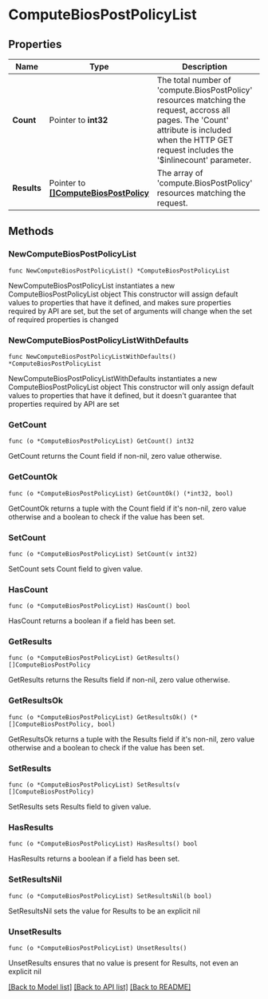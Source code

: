 # ComputeBiosPostPolicyList

## Properties

Name | Type | Description | Notes
------------ | ------------- | ------------- | -------------
**Count** | Pointer to **int32** | The total number of &#39;compute.BiosPostPolicy&#39; resources matching the request, accross all pages. The &#39;Count&#39; attribute is included when the HTTP GET request includes the &#39;$inlinecount&#39; parameter. | [optional] 
**Results** | Pointer to [**[]ComputeBiosPostPolicy**](ComputeBiosPostPolicy.md) | The array of &#39;compute.BiosPostPolicy&#39; resources matching the request. | [optional] 

## Methods

### NewComputeBiosPostPolicyList

`func NewComputeBiosPostPolicyList() *ComputeBiosPostPolicyList`

NewComputeBiosPostPolicyList instantiates a new ComputeBiosPostPolicyList object
This constructor will assign default values to properties that have it defined,
and makes sure properties required by API are set, but the set of arguments
will change when the set of required properties is changed

### NewComputeBiosPostPolicyListWithDefaults

`func NewComputeBiosPostPolicyListWithDefaults() *ComputeBiosPostPolicyList`

NewComputeBiosPostPolicyListWithDefaults instantiates a new ComputeBiosPostPolicyList object
This constructor will only assign default values to properties that have it defined,
but it doesn't guarantee that properties required by API are set

### GetCount

`func (o *ComputeBiosPostPolicyList) GetCount() int32`

GetCount returns the Count field if non-nil, zero value otherwise.

### GetCountOk

`func (o *ComputeBiosPostPolicyList) GetCountOk() (*int32, bool)`

GetCountOk returns a tuple with the Count field if it's non-nil, zero value otherwise
and a boolean to check if the value has been set.

### SetCount

`func (o *ComputeBiosPostPolicyList) SetCount(v int32)`

SetCount sets Count field to given value.

### HasCount

`func (o *ComputeBiosPostPolicyList) HasCount() bool`

HasCount returns a boolean if a field has been set.

### GetResults

`func (o *ComputeBiosPostPolicyList) GetResults() []ComputeBiosPostPolicy`

GetResults returns the Results field if non-nil, zero value otherwise.

### GetResultsOk

`func (o *ComputeBiosPostPolicyList) GetResultsOk() (*[]ComputeBiosPostPolicy, bool)`

GetResultsOk returns a tuple with the Results field if it's non-nil, zero value otherwise
and a boolean to check if the value has been set.

### SetResults

`func (o *ComputeBiosPostPolicyList) SetResults(v []ComputeBiosPostPolicy)`

SetResults sets Results field to given value.

### HasResults

`func (o *ComputeBiosPostPolicyList) HasResults() bool`

HasResults returns a boolean if a field has been set.

### SetResultsNil

`func (o *ComputeBiosPostPolicyList) SetResultsNil(b bool)`

 SetResultsNil sets the value for Results to be an explicit nil

### UnsetResults
`func (o *ComputeBiosPostPolicyList) UnsetResults()`

UnsetResults ensures that no value is present for Results, not even an explicit nil

[[Back to Model list]](../README.md#documentation-for-models) [[Back to API list]](../README.md#documentation-for-api-endpoints) [[Back to README]](../README.md)



